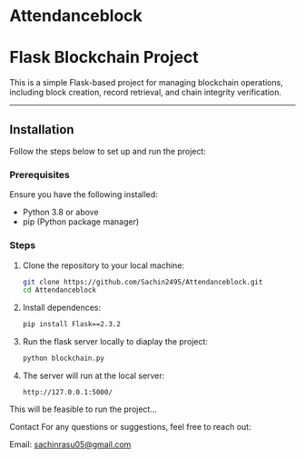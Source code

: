 # Attendanceblock
# Flask Blockchain Project

This is a simple Flask-based project for managing blockchain operations, including block creation, record retrieval, and chain integrity verification.

---

## Installation

Follow the steps below to set up and run the project:

### Prerequisites
Ensure you have the following installed:
- Python 3.8 or above
- pip (Python package manager)

### Steps
1. Clone the repository to your local machine:
   ```bash
   git clone https://github.com/Sachin2495/Attendanceblock.git
   cd Attendanceblock
   ```

2. Install dependences:
   ```bash
   pip install Flask==2.3.2
   ```
3. Run the flask server locally to diaplay the project:
   ```bash
   python blockchain.py
   ```

4. The server will run at the local server:
   ```plaintext
   http://127.0.0.1:5000/
   ```

This will be feasible to run the project...

Contact
For any questions or suggestions, feel free to reach out:

Email: sachinrasu05@gmail.com
